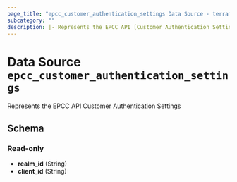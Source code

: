 ```yaml
---
page_title: "epcc_customer_authentication_settings Data Source - terraform-provider-epcc"
subcategory: ""
description: |- Represents the EPCC API [Customer Authentication Settings] (https://documentation.elasticpath.com/commerce-cloud/docs/api/advanced/settings/customer-authentication-settings/index.html)
---
```


# Data Source `epcc_customer_authentication_settings`

Represents the EPCC API Customer Authentication Settings

## Schema

### Read-only

- **realm_id** (String)
- **client_id** (String)